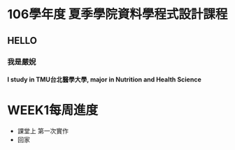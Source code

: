 # 106學年度 夏季學院資料學程式設計課程
## HELLO
### 我是嚴婗 
#### I study in TMU台北醫學大學, major in Nutrition and Health Science 

# WEEK1每周進度
* 課堂上
第一次實作
* 回家

